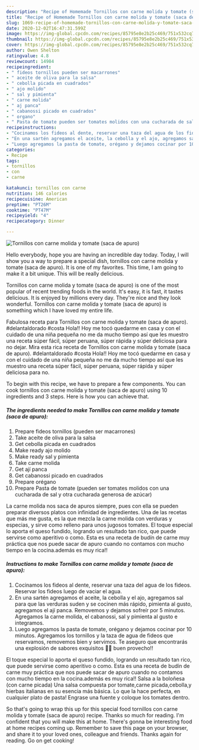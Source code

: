 ```yaml
---
description: "Recipe of Homemade Tornillos con carne molida y tomate (saca de apuro)"
title: "Recipe of Homemade Tornillos con carne molida y tomate (saca de apuro)"
slug: 1069-recipe-of-homemade-tornillos-con-carne-molida-y-tomate-saca-de-apuro
date: 2020-12-02T16:47:31.599Z
image: https://img-global.cpcdn.com/recipes/85795e8e2b25c469/751x532cq70/tornillos-con-carne-molida-y-tomate-saca-de-apuro-foto-principal.jpg
thumbnail: https://img-global.cpcdn.com/recipes/85795e8e2b25c469/751x532cq70/tornillos-con-carne-molida-y-tomate-saca-de-apuro-foto-principal.jpg
cover: https://img-global.cpcdn.com/recipes/85795e8e2b25c469/751x532cq70/tornillos-con-carne-molida-y-tomate-saca-de-apuro-foto-principal.jpg
author: Owen Shelton
ratingvalue: 4.8
reviewcount: 14984
recipeingredient:
- " fideos tornillos pueden ser macarrones"
- " aceite de oliva para la salsa"
- " cebolla picada en cuadrados"
- " ajo molido"
- " sal y pimienta"
- " carne molida"
- " aj panca"
- " cabanossi picado en cuadrados"
- " organo"
- " Pasta de tomate pueden ser tomates molidos con una cucharada de sal y otra cucharada generosa de azcar"
recipeinstructions:
- "Cocinamos los fideos al dente, reservar una taza del agua de los fideos. Reservar los fideos luego de vaciar el agua."
- "En una sartén agregamos el aceite, la cebolla y el ajo, agregamos sal para que las verduras suden y se cocinen más rápido, pimienta al gusto, agregamos el ají panca. Removemos y dejamos sofreír por 5 minutos. Agregamos la carne molida, el cabanossi, sal y pimienta al gusto e integramos."
- "Luego agregamos la pasta de tomate, orégano y dejamos cocinar por 10 minutos. Agregamos los tornillos y la taza de agua de fideos que reservamos, removemos bien y servimos. Te aseguro que encontrarás una explosión de sabores exquisitos 👌🏻 buen provecho!!"
categories:
- Recipe
tags:
- tornillos
- con
- carne

katakunci: tornillos con carne 
nutrition: 146 calories
recipecuisine: American
preptime: "PT26M"
cooktime: "PT47M"
recipeyield: "4"
recipecategory: Dinner

---
```



![Tornillos con carne molida y tomate (saca de apuro)](https://img-global.cpcdn.com/recipes/85795e8e2b25c469/751x532cq70/tornillos-con-carne-molida-y-tomate-saca-de-apuro-foto-principal.jpg)

Hello everybody, hope you are having an incredible day today. Today, I will show you a way to prepare a special dish, tornillos con carne molida y tomate (saca de apuro). It is one of my favorites. This time, I am going to make it a bit unique. This will be really delicious.

Tornillos con carne molida y tomate (saca de apuro) is one of the most popular of recent trending foods in the world. It's easy, it is fast, it tastes delicious. It is enjoyed by millions every day. They're nice and they look wonderful. Tornillos con carne molida y tomate (saca de apuro) is something which I have loved my entire life.

Fabulosa receta para Tornillos con carne molida y tomate (saca de apuro). #delantaldorado #costa Hola!! Hoy me tocó quedarme en casa y con el cuidado de una niña pequeña no me da mucho tiempo así que les muestro una receta súper fácil, súper peruana, súper rápida y súper deliciosa para no dejar. Mira esta rica receta de Tornillos con carne molida y tomate (saca de apuro). #delantaldorado #costa Hola!! Hoy me tocó quedarme en casa y con el cuidado de una niña pequeña no me da mucho tiempo así que les muestro una receta súper fácil, súper peruana, súper rápida y súper deliciosa para no.


To begin with this recipe, we have to prepare a few components. You can cook tornillos con carne molida y tomate (saca de apuro) using 10 ingredients and 3 steps. Here is how you can achieve that.

<!--inarticleads1-->

##### The ingredients needed to make Tornillos con carne molida y tomate (saca de apuro):

1. Prepare  fideos tornillos (pueden ser macarrones)
1. Take  aceite de oliva para la salsa
1. Get  cebolla picada en cuadrados
1. Make ready  ajo molido
1. Make ready  sal y pimienta
1. Take  carne molida
1. Get  ají panca
1. Get  cabanossi picado en cuadrados
1. Prepare  orégano
1. Prepare  Pasta de tomate (pueden ser tomates molidos con una cucharada de sal y otra cucharada generosa de azúcar)


La carne molida nos saca de apuros siempre, pues con ella se pueden preparar diversos platos con infinidad de ingredientes. Una de las recetas que más me gusta, es la que mezcla la carne molida con verduras y especias, y sirve como relleno para unos jugosos tomates. El toque especial lo aporta el queso fundido, logrando un resultado tan rico, que puede servirse como aperitivo o como. Esta es una receta de budín de carne muy práctica que nos puede sacar de apuro cuando no contamos con mucho tiempo en la cocina.además es muy rica!! 

<!--inarticleads2-->

##### Instructions to make Tornillos con carne molida y tomate (saca de apuro):

1. Cocinamos los fideos al dente, reservar una taza del agua de los fideos. Reservar los fideos luego de vaciar el agua.
1. En una sartén agregamos el aceite, la cebolla y el ajo, agregamos sal para que las verduras suden y se cocinen más rápido, pimienta al gusto, agregamos el ají panca. Removemos y dejamos sofreír por 5 minutos. Agregamos la carne molida, el cabanossi, sal y pimienta al gusto e integramos.
1. Luego agregamos la pasta de tomate, orégano y dejamos cocinar por 10 minutos. Agregamos los tornillos y la taza de agua de fideos que reservamos, removemos bien y servimos. Te aseguro que encontrarás una explosión de sabores exquisitos 👌🏻 buen provecho!!


El toque especial lo aporta el queso fundido, logrando un resultado tan rico, que puede servirse como aperitivo o como. Esta es una receta de budín de carne muy práctica que nos puede sacar de apuro cuando no contamos con mucho tiempo en la cocina.además es muy rica!! Salsa a la boloñesa (con carne picada) Una salsa compuesta por tomate,carne picada,cebolla,y hierbas italianas en su esencia más básica. Lo que la hace perfecta, en cualquier plato de pasta! Engrase una fuente y coloque los tomates dentro. 

So that's going to wrap this up for this special food tornillos con carne molida y tomate (saca de apuro) recipe. Thanks so much for reading. I'm confident that you will make this at home. There's gonna be interesting food at home recipes coming up. Remember to save this page on your browser, and share it to your loved ones, colleague and friends. Thanks again for reading. Go on get cooking!
